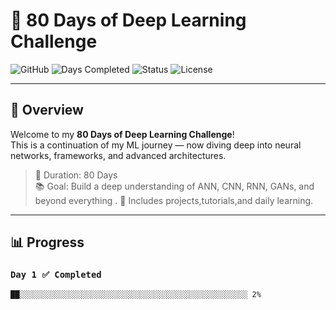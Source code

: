 # 🧠 80 Days of Deep Learning Challenge

![GitHub](https://img.shields.io/badge/Deep_Learning-Challenge-blueviolet?style=for-the-badge&logo=tensorflow)
![Days Completed](https://img.shields.io/badge/Days_Completed-2%2F80-success?style=for-the-badge)
![Status](https://img.shields.io/badge/Status-In_Progress-yellow?style=for-the-badge)
![License](https://img.shields.io/badge/License-MIT-lightgrey?style=for-the-badge)

---

## 🚀 Overview

Welcome to my **80 Days of Deep Learning Challenge**!  
This is a continuation of my ML journey — now diving deep into neural networks, frameworks, and advanced architectures.

> 📅 Duration: 80 Days  
> 📚 Goal: Build a deep understanding of ANN, CNN, RNN, GANs, and beyond everything .
> 🧩 Includes projects,tutorials,and daily learning.  

---

## 📊 Progress

### `Day 1 ✅ Completed`
```text
██░░░░░░░░░░░░░░░░░░░░░░░░░░░░░░░░░░░░░░░░░░░░░░░░░░░ 2%
